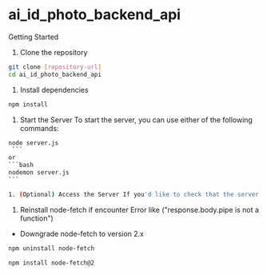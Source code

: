 # ai_id_photo_backend_api

Getting Started

1. Clone the repository

```bash
git clone [repository-url]
cd ai_id_photo_backend_api
```

1. Install dependencies

```bash
npm install
```

1. Start the Server To start the server, you can use either of the following commands:

````bash
node server.js
 ```
or
```bash
nodemon server.js
```

1. (Optional) Access the Server If you'd like to check that the server is running, open http://localhost:4000 in your browser or use a tool like Postman to test specific endpoints.

````

1. Reinstall node-fetch if encounter Error like ("response.body.pipe is not a function")

- Downgrade node-fetch to version 2.x

```bash
npm uninstall node-fetch

```

```bash
npm install node-fetch@2
```
